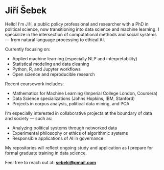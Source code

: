 # Jiří Šebek

Hello! I'm Jiří, a public policy professional and researcher with a PhD in political science, now transitioning into data science and machine learning. I specialize in the intersection of computational methods and social systems — from natural language processing to ethical AI.

Currently focusing on:
- Applied machine learning (especially NLP and interpretability)
- Statistical modeling and data cleaning
- Python, R, and Jupyter workflows
- Open science and reproducible research

Recent coursework includes:
- Mathematics for Machine Learning (Imperial College London, Coursera)
- Data Science specializations (Johns Hopkins, IBM, Stanford)
- Projects in corpus analysis, political data mining, and PCA

I’m especially interested in collaborative projects at the boundary of data and society — such as:
- Analyzing political systems through networked data
- Experimental philosophy or ethics of algorithmic systems
- Responsible applications of AI in governance

My repositories will reflect ongoing study and application as I prepare for formal graduate training in data science.

Feel free to reach out at: **sebekj@gmail.com**

<!---
sebekj/sebekj is a ✨ special ✨ repository because its `README.md` (this file) appears on your GitHub profile.
You can click the Preview link to take a look at your changes.
--->
